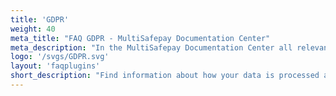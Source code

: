 ```yaml
---
title: 'GDPR'
weight: 40
meta_title: "FAQ GDPR - MultiSafepay Documentation Center"
meta_description: "In the MultiSafepay Documentation Center all relevant information regarding our Plugins and API. As well as Support pages for Payment Method, Tools and General Questions. You can also find the contact details of our Support Team and Integration Team."
logo: '/svgs/GDPR.svg'
layout: 'faqplugins'
short_description: "Find information about how your data is processed and GDPR regulations by MultiSafepay."
---
```

